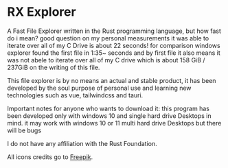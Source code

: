 # RX Explorer

A Fast File Explorer written in the Rust programming language, but how fast do i mean? good question on my personal measurements it was able to iterate over all of my C Drive is about 22 seconds! for comparison windows explorer found the first file in 1:35~ seconds and by first file it also means it was not abele to iterate over all of my C drive which is about 158 GiB / 237GiB on the writing of this file.

This file explorer is by no means an actual and stable product, it has been developed by the soul purpose of personal use and learning new technologies such as vue, tailwindcss and tauri.

Important notes for anyone who wants to download it: this program has been developed only with windows 10 and single hard drive Desktops in mind. it may work with windows 10 or 11 multi hard drive Desktops but there will be bugs

I do not have any affiliation with the Rust Foundation.

All icons credits go to [Freepik](br.freepik.com).
